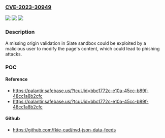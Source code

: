 ### [CVE-2023-30949](https://cve.mitre.org/cgi-bin/cvename.cgi?name=CVE-2023-30949)
![](https://img.shields.io/static/v1?label=Product&message=com.palantir.slate%3Aslate&color=blue)
![](https://img.shields.io/static/v1?label=Version&message=*%3C%206.207.0%20&color=brighgreen)
![](https://img.shields.io/static/v1?label=Vulnerability&message=The%20product%20does%20not%20use%2C%20or%20incorrectly%20uses%2C%20an%20input%20validation%20framework%20that%20is%20provided%20by%20the%20source%20language%20or%20an%20independent%20library.&color=brighgreen)

### Description

A missing origin validation in Slate sandbox could be exploited by a malicious user to modify the page's content, which could lead to phishing attacks.

### POC

#### Reference
- https://palantir.safebase.us/?tcuUid=bbc1772c-e10a-45cc-b89f-48cc1a8b2cfc
- https://palantir.safebase.us/?tcuUid=bbc1772c-e10a-45cc-b89f-48cc1a8b2cfc

#### Github
- https://github.com/fkie-cad/nvd-json-data-feeds

